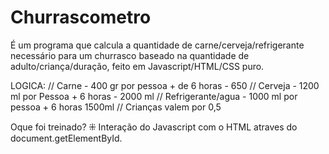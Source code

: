 # Churrascometro
É um programa que calcula a quantidade de carne/cerveja/refrigerante necessário para um churrasco baseado na quantidade de adulto/criança/duração, feito em Javascript/HTML/CSS puro.

LOGICA:
// Carne - 400 gr por pessoa   + de 6 horas - 650
// Cerveja - 1200 ml por Pessoa + 6 horas - 2000 ml
// Refrigerante/agua - 1000 ml por pessoa + 6 horas 1500ml
// Crianças valem por 0,5

Oque foi treinado?
⁜ Interação do Javascript com o HTML atraves do document.getElementById.
